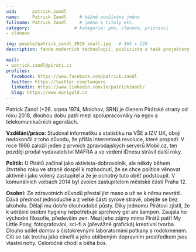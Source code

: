 ```yaml
---
uid:      patrick.zandl
name:     Patrick Zandl  	# běžně používáné jméno
fullname: Patrick Zandl  	# jméno s tituly etc.
category:                 # kategorie: pms, clenove, priznivci
- clenove

img: people/patrick_zandl_2018_small.jpg   # 165 x 220
description: fanda moderních technologií, publicista a také projektový manažer  # kratký popis, max 160 znaků

mail:
- patrick.zandl@pirati.cz
profiles:
  facebook: https://www.facebook.com/patrick.zandl
  twitter: https://twitter.com/tangero
  linkedin: https://www.linkedin.com/in/patrickzandl/
  blog: https://www.marigold.cz
---
```


Patrick Zandl (*26. srpna 1974, Mnichov, SRN) je členem Pirátské strany od roku 2018, dlouhou dobu patří mezi spolupracovníky na egov a telekomunikačních agendách.

**Vzdělání/práce:** Studoval informatiku a statistiku na VŠE a IZV UK, obojí nedokončil z toho důvodu, že přišla internetová revoluce, které propadl. V roce 1996 založil jeden z prvních zpravodajských serverů Mobil.cz, ten později prodal vydavatelství MAFRA a ve vedení iDnesu strávil další roky. 

**Politik:** U Pirátů začínal jako aktivista-dobrovolník, ale někdy během čtvrtého roku ve straně dospěl k rozhodnutí, že se chce politice věnovat aktivně i jako volený zastupitel a že je ochotný tuto oběť podstoupit. V komunálních volbách 2014 byl zvolen zastupitelem městské části Praha 12.

**Osobní:** Ze zdravotních důvodů přestal jíst maso a už se k němu nevrátil. Dává přednost jednoduché a z velké části syrové stravě, obejde se bez alkoholu. Dělají mu dobře dlouhodobé půsty. Díky jednomu Pirátovi zjistil, že k udržení osobní hygieny nepotřebuje sprchový gel ani šampon. Zaujala ho východní filosofie, především zen. Mezi jeho zájmy mimo Pirátů patří My Little Pony, fotografování, sci-fi a (převážně grafická) kreativní tvorba. Dlouho sdílel domov s čistokrevnými laboratorními potkany s rodokmenem. Cítí se tak trochu jako cinefil a jeho oblíbeným dopravním prostředkem jsou vlastní nohy. Celoročně chodí a běhá bos.
